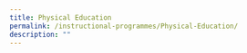 ```yaml
---
title: Physical Education
permalink: /instructional-programmes/Physical-Education/
description: ""
---
```

